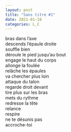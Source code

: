 ```yaml
---
layout: post
title: "Sans titre #1"
date: 2021-01-18
categories: L_C
---
```


bras dans l’axe  
descends l’épaule droite  
souffle bien  
déroule le pied jusqu’au bout  
engage le haut du corps  
allonge la foulée  
relâche les épaules  
va chercher plus loin  
attaque du talon  
regarde droit devant  
tire plus sur les bras  
mets du rythme  
redresse la tête  
relance  
respire  
ne te désunis pas  
accroche-toi
